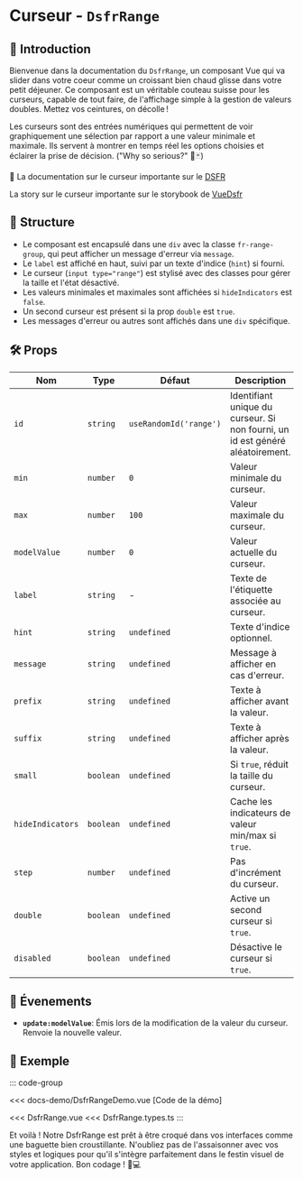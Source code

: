 # Curseur - `DsfrRange`

## 🌟 Introduction

Bienvenue dans la documentation du `DsfrRange`, un composant Vue qui va slider dans votre coeur comme un croissant bien chaud glisse dans votre petit déjeuner. Ce composant est un véritable couteau suisse pour les curseurs, capable de tout faire, de l'affichage simple à la gestion de valeurs doubles. Mettez vos ceintures, on décolle !

Les curseurs sont des entrées numériques qui permettent de voir graphiquement une sélection par rapport a une valeur minimale et maximale. Ils servent à montrer en temps réel les options choisies et éclairer la prise de décision. ("Why so serious?" 🦇🃏)

🏅 La documentation sur le curseur importante sur le [DSFR](https://www.systeme-de-design.gouv.fr/elements-d-interface/composants/bandeau-d-information-importante)

<VIcon name="vi-file-type-storybook" /> La story sur le curseur importante sur le storybook de [VueDsfr](https://storybook.vue-ds.fr/?path=/docs/composants-dsfrnotice--docs)

## 📐 Structure

- Le composant est encapsulé dans une `div` avec la classe `fr-range-group`, qui peut afficher un message d'erreur via `message`.
- Le `label` est affiché en haut, suivi par un texte d'indice (`hint`) si fourni.
- Le curseur (`input type="range"`) est stylisé avec des classes pour gérer la taille et l'état désactivé.
- Les valeurs minimales et maximales sont affichées si `hideIndicators` est `false`.
- Un second curseur est présent si la prop `double` est `true`.
- Les messages d'erreur ou autres sont affichés dans une `div` spécifique.

## 🛠️ Props

| Nom | Type | Défaut | Description |
| --- | --- | --- | --- |
| `id` | `string` | `useRandomId('range')` | Identifiant unique du curseur. Si non fourni, un id est généré aléatoirement. |
| `min` | `number` | `0` | Valeur minimale du curseur. |
| `max` | `number` | `100` | Valeur maximale du curseur. |
| `modelValue` | `number` | `0` | Valeur actuelle du curseur. |
| `label` | `string` | - | Texte de l'étiquette associée au curseur. |
| `hint` | `string` | `undefined` | Texte d'indice optionnel. |
| `message` | `string` | `undefined` | Message à afficher en cas d'erreur. |
| `prefix` | `string` | `undefined` | Texte à afficher avant la valeur. |
| `suffix` | `string` | `undefined` | Texte à afficher après la valeur. |
| `small` | `boolean` | `undefined` | Si `true`, réduit la taille du curseur. |
| `hideIndicators` | `boolean` | `undefined` | Cache les indicateurs de valeur min/max si `true`. |
| `step` | `number` | `undefined` | Pas d'incrément du curseur. |
| `double` | `boolean` | `undefined` | Active un second curseur si `true`. |
| `disabled` | `boolean` | `undefined` | Désactive le curseur si `true`. |

## 📡 Évenements

- **`update:modelValue`**: Émis lors de la modification de la valeur du curseur. Renvoie la nouvelle valeur.

## 📝 Exemple

::: code-group

<Story data-title="Démo" min-h="340px">
  <DsfrRangeDemo />
</Story>

<<< docs-demo/DsfrRangeDemo.vue [Code de la démo]

<<< DsfrRange.vue
<<< DsfrRange.types.ts
:::

<script setup lang="ts">
import DsfrRangeDemo from './docs-demo/DsfrRangeDemo.vue'
</script>

Et voilà ! Notre DsfrRange est prêt à être croqué dans vos interfaces comme une baguette bien croustillante. N'oubliez pas de l'assaisonner avec vos styles et logiques pour qu'il s'intègre parfaitement dans le festin visuel de votre application. Bon codage ! 🥖💻
